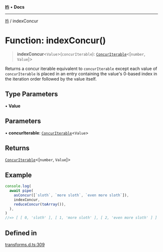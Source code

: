 [**lfi**](../readme.md) • **Docs**

***

[lfi](../globals.md) / indexConcur

# Function: indexConcur()

> **indexConcur**\<`Value`\>(`concurIterable`): [`ConcurIterable`](../type-aliases/ConcurIterable.md)\<[`number`, `Value`]\>

Returns a concur iterable equivalent to `concurIterable` except each value of
`concurIterable` is placed in an entry containing the value's 0-based index
in the iteration order followed by the value itself.

## Type Parameters

• **Value**

## Parameters

• **concurIterable**: [`ConcurIterable`](../type-aliases/ConcurIterable.md)\<`Value`\>

## Returns

[`ConcurIterable`](../type-aliases/ConcurIterable.md)\<[`number`, `Value`]\>

## Example

```js
console.log(
  await pipe(
    asConcur([`sloth`, `more sloth`, `even more sloth`]),
    indexConcur,
    reduceConcur(toArray()),
  ),
)
//=> [ [ 0, 'sloth' ], [ 1, 'more sloth' ], [ 2, 'even more sloth' ] ]
```

## Defined in

[transforms.d.ts:309](https://github.com/TomerAberbach/lfi/blob/a3eb3a94b2928b5200a7bcd0a14fdc70f0cb5947/src/operations/transforms.d.ts#L309)
